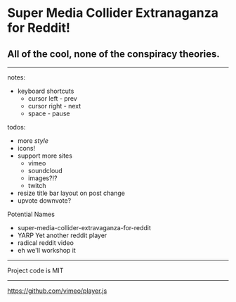 # Super Media Collider Extranaganza for Reddit!

## All of the cool, none of the conspiracy theories.
---

notes:
* keyboard shortcuts
  * cursor left - prev
  * cursor right - next
  * space - pause

todos:
* more _style_
* icons!
* support more sites
  * vimeo
  * soundcloud
  * images?!?
  * twitch
* resize title bar layout on post change
* upvote downvote?

Potential Names
* super-media-collider-extravaganza-for-reddit
* YARP Yet another reddit player
* radical reddit video
* eh we'll workshop it


---
Project code is MIT  

---
https://github.com/vimeo/player.js